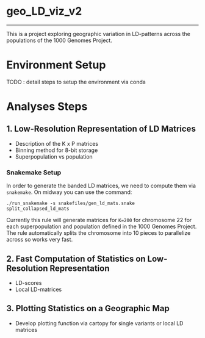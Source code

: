 # geo_LD_viz_v2
---------------

This is a project exploring geographic variation in LD-patterns across the
populations of the 1000 Genomes Project. 


# Environment Setup

TODO : detail steps to setup the environment via conda

# Analyses Steps

## 1. Low-Resolution Representation of LD Matrices

* Description of the K x P matrices
* Binning method for 8-bit storage
* Superpopulation vs population

### Snakemake Setup

In order to generate the banded LD matrices, we need to compute them via
`snakemake`. On midway you can use the command: 

```
./run_snakemake -s snakefiles/gen_ld_mats.snake split_collapsed_ld_mats
```

Currently this rule will generate matrices for `K=200` for chromosome 22 for
each superpopulation and population defined in the 1000 Genomes Project. The
rule automatically splits the chromosome into 10 pieces to parallelize across
so works very fast.

## 2. Fast Computation of Statistics on Low-Resolution Representation

* LD-scores
* Local LD-matrices

## 3. Plotting Statistics on a Geographic Map

* Develop plotting function via cartopy for single variants or local LD
  matrices
